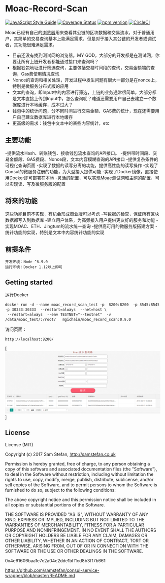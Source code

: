 # Moac-Record-Scan
[![JavaScript Style Guide](https://img.shields.io/badge/code%20style-standard-brightgreen.svg)](http://standardjs.com/)
[![Coverage Status](https://coveralls.io/repos/github/samstefan/consul-service-wrapper/badge.svg?branch=master)](https://coveralls.io/github/samstefan/consul-service-wrapper?branch=master)
[![npm version](https://badge.fury.io/js/consul-service-wrapper.svg)](https://badge.fury.io/js/consul-service-wrapper)
[![CircleCI](https://circleci.com/gh/samstefan/consul-service-wrapper.svg?style=svg)](https://circleci.com/gh/samstefan/consul-service-wrapper)

Moac已经有自己的<a href="http://explore.moac.io">浏览器</a>用来查看其公链的区块数据和交易流水，对于普通用户，其简单的交易查询基本上能满足需求，但是对于接入其公链的开发者或调试者，其功能很难满足需求。
 - 目前还没有找到测试网的浏览器，MY GOD，大部分的开发都是在测试网，你要让所有上链开发者都能通过接口来查询吗？
 - 根据钱包地址进行筛选查询，主要包括交易时间段的查询，交易金额端的查询，Gas费使用情况查询.
 - Nonce的查询和相关处理，开发过程中发生问题有很大一部分是在nonce上，特别是微服务分布式版的应用
 - 文本的查询，即Input中的内容进行筛选，上链的业务通常很简单，大部分都是文本直接上传到Input中，怎么查询呢？难道还需要用户自己去建立一个数据库进行本地缓存，成本过大？
 - 钱包中的统计问题，分不同时间进行交易金额、GAS费的统计，现在还需要用户自己建立数据库进行本地缓存
 - 更高级的需求：钱包中文本中的某些内容统计，etc

## 主要功能
-提供流水Hash、转账钱包、接收钱包流水查询的API接口。
-提供带时间段、交易金额段、GAS费段、Nonce段，文本内容模糊查询的API接口
-提供复杂条件的可视化查询页面
-实现了数据的读写分离的功能，提供高性能的读写操作
-实现了Consul的微服务注册的功能，为大型接入提供可能
-实现了Docker镜像，直接使用Docker即可部署在本地
-灵活的配置，可以实现Moac测试网和主网的配置，可以实现读、写及微服务版的配置

## 将来的功能
这些功能目前不实现，有机会形成商业版可以考虑
-写数据的检查，保证所有区块数据都写入到数据库
-建立用户体系，为高频接入用户提供更友好的服务和功能
-实现MOAC、ETH、Jingtum的流水统一查询
-提供高可用的微服务版搭建方案
-统计功能的实现，特别是文本中内容统计功能的实现

## 前提条件
```
开发环境：Node ^6.9.0 
运行环境：Docker 1.12以上即可
```

## Getting started
运行Docker
```
docker run -d --name moac_record_scan_test -p  8200:8200  -p 8545:8545  -p 30333:30333  --restart=always  --net=host \
 --restart=always  --env TESTNET="--testnet"  -v /data/moac_test/:/root/   mgichain/moac_record_scan:0.9.0

```
访问页面：
```
http://localhost:8200/
```
[![查看页面](./doc/pic/2018-06-18_105922.png)]


## License
License (MIT)

Copyright (c) 2017 Sam Stefan, http://samstefan.co.uk

Permission is hereby granted, free of charge, to any person obtaining a copy of this software and associated documentation files (the "Software"), to deal in the Software without restriction, including without limitation the rights to use, copy, modify, merge, publish, distribute, sublicense, and/or sell copies of the Software, and to permit persons to whom the Software is furnished to do so, subject to the following conditions:

The above copyright notice and this permission notice shall be included in all copies or substantial portions of the Software.

THE SOFTWARE IS PROVIDED "AS IS", WITHOUT WARRANTY OF ANY KIND, EXPRESS OR IMPLIED, INCLUDING BUT NOT LIMITED TO THE WARRANTIES OF MERCHANTABILITY, FITNESS FOR A PARTICULAR PURPOSE AND NONINFRINGEMENT. IN NO EVENT SHALL THE AUTHORS OR COPYRIGHT HOLDERS BE LIABLE FOR ANY CLAIM, DAMAGES OR OTHER LIABILITY, WHETHER IN AN ACTION OF CONTRACT, TORT OR OTHERWISE, ARISING FROM, OUT OF OR IN CONNECTION WITH THE SOFTWARE OR THE USE OR OTHER DEALINGS IN THE SOFTWARE.































0x4e61606baa1e7c2a04e2dde1bff1cd8b3f17b661


https://github.com/samstefan/consul-service-wrapper/blob/master/README.md